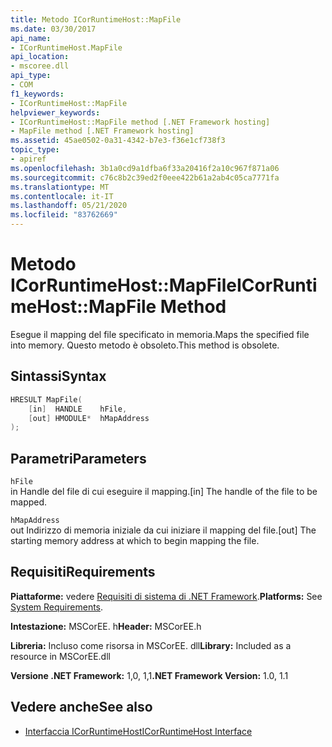 ```yaml
---
title: Metodo ICorRuntimeHost::MapFile
ms.date: 03/30/2017
api_name:
- ICorRuntimeHost.MapFile
api_location:
- mscoree.dll
api_type:
- COM
f1_keywords:
- ICorRuntimeHost::MapFile
helpviewer_keywords:
- ICorRuntimeHost::MapFile method [.NET Framework hosting]
- MapFile method [.NET Framework hosting]
ms.assetid: 45ae0502-0a31-4342-b7e3-f36e1cf738f3
topic_type:
- apiref
ms.openlocfilehash: 3b1a0cd9a1dfba6f33a20416f2a10c967f871a06
ms.sourcegitcommit: c76c8b2c39ed2f0eee422b61a2ab4c05ca7771fa
ms.translationtype: MT
ms.contentlocale: it-IT
ms.lasthandoff: 05/21/2020
ms.locfileid: "83762669"
---
```

# <a name="icorruntimehostmapfile-method"></a><span data-ttu-id="e4300-102">Metodo ICorRuntimeHost::MapFile</span><span class="sxs-lookup"><span data-stu-id="e4300-102">ICorRuntimeHost::MapFile Method</span></span>
<span data-ttu-id="e4300-103">Esegue il mapping del file specificato in memoria.</span><span class="sxs-lookup"><span data-stu-id="e4300-103">Maps the specified file into memory.</span></span> <span data-ttu-id="e4300-104">Questo metodo è obsoleto.</span><span class="sxs-lookup"><span data-stu-id="e4300-104">This method is obsolete.</span></span>  
  
## <a name="syntax"></a><span data-ttu-id="e4300-105">Sintassi</span><span class="sxs-lookup"><span data-stu-id="e4300-105">Syntax</span></span>  
  
```cpp  
HRESULT MapFile(  
    [in]  HANDLE    hFile,  
    [out] HMODULE*  hMapAddress  
);  
```  
  
## <a name="parameters"></a><span data-ttu-id="e4300-106">Parametri</span><span class="sxs-lookup"><span data-stu-id="e4300-106">Parameters</span></span>  
 `hFile`  
 <span data-ttu-id="e4300-107">in Handle del file di cui eseguire il mapping.</span><span class="sxs-lookup"><span data-stu-id="e4300-107">[in] The handle of the file to be mapped.</span></span>  
  
 `hMapAddress`  
 <span data-ttu-id="e4300-108">out Indirizzo di memoria iniziale da cui iniziare il mapping del file.</span><span class="sxs-lookup"><span data-stu-id="e4300-108">[out] The starting memory address at which to begin mapping the file.</span></span>  
  
## <a name="requirements"></a><span data-ttu-id="e4300-109">Requisiti</span><span class="sxs-lookup"><span data-stu-id="e4300-109">Requirements</span></span>  
 <span data-ttu-id="e4300-110">**Piattaforme:** vedere [Requisiti di sistema di .NET Framework](../../get-started/system-requirements.md).</span><span class="sxs-lookup"><span data-stu-id="e4300-110">**Platforms:** See [System Requirements](../../get-started/system-requirements.md).</span></span>  
  
 <span data-ttu-id="e4300-111">**Intestazione:** MSCorEE. h</span><span class="sxs-lookup"><span data-stu-id="e4300-111">**Header:** MSCorEE.h</span></span>  
  
 <span data-ttu-id="e4300-112">**Libreria:** Incluso come risorsa in MSCorEE. dll</span><span class="sxs-lookup"><span data-stu-id="e4300-112">**Library:** Included as a resource in MSCorEE.dll</span></span>  
  
 <span data-ttu-id="e4300-113">**Versione .NET Framework:** 1,0, 1,1</span><span class="sxs-lookup"><span data-stu-id="e4300-113">**.NET Framework Version:** 1.0, 1.1</span></span>  
  
## <a name="see-also"></a><span data-ttu-id="e4300-114">Vedere anche</span><span class="sxs-lookup"><span data-stu-id="e4300-114">See also</span></span>

- [<span data-ttu-id="e4300-115">Interfaccia ICorRuntimeHost</span><span class="sxs-lookup"><span data-stu-id="e4300-115">ICorRuntimeHost Interface</span></span>](icorruntimehost-interface.md)
